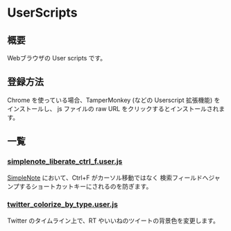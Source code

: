 UserScripts
===========

概要
----

Webブラウザの User scripts です。

登録方法
--------

Chrome を使っている場合、TamperMonkey (などの Userscript 拡張機能) をインストールし、
js ファイルの raw URL をクリックするとインストールされます。

一覧
----

### [simplenote_liberate_ctrl_f.user.js](https://github.com/yoshizow/userscripts/raw/main/simplenote_liberate_ctrl_f.user.js)

[SimpleNote](https://app.simplenote.com/) において、Ctrl+F がカーソル移動ではなく
検索フィールドへジャンプするショートカットキーにされるのを防ぎます。

### [twitter_colorize_by_type.user.js](https://github.com/yoshizow/userscripts/raw/main/twitter_colorize_by_type.user.js)

Twitter のタイムライン上で、RT やいいねのツイートの背景色を変更します。
